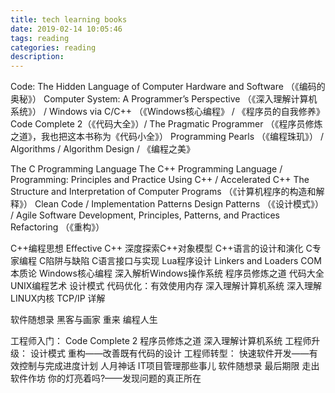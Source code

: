 ```yaml
---
title: tech learning books
date: 2019-02-14 10:05:46
tags: reading
categories: reading
description:
---
```



Code: The Hidden Language of Computer Hardware and Software （《编码的奥秘》）
Computer System: A Programmer’s Perspective （《深入理解计算机系统》） / Windows via C/C++ （《Windows核心编程》 / 《程序员的自我修养》
Code Complete 2（《代码大全》）/ The Pragmatic Programmer （《程序员修炼之道》，我也把这本书称为《代码小全》）
Programming Pearls （《编程珠玑》） / Algorithms / Algorithm Design / 《编程之美》
<!--more -->
The C Programming Language
The C++ Programming Language / Programming: Principles and Practice Using C++ / Accelerated C++
The Structure and Interpretation of Computer Programs （《计算机程序的构造和解释》）
Clean Code / Implementation Patterns
Design Patterns （《设计模式》） / Agile Software Development, Principles, Patterns, and Practices
Refactoring （《重构》）

C++编程思想
Effective C++
深度探索C++对象模型
C++语言的设计和演化
C专家编程
C陷阱与缺陷
C语言接口与实现
Lua程序设计
Linkers and Loaders
COM本质论
Windows核心编程
深入解析Windows操作系统
程序员修炼之道
代码大全
UNIX编程艺术
设计模式
代码优化：有效使用内存
深入理解计算机系统
深入理解LINUX内核
TCP/IP 详解

软件随想录
黑客与画家
重来
编程人生

工程师入门：
Code Complete 2
程序员修炼之道
深入理解计算机系统
工程师升级：
设计模式
重构——改善既有代码的设计
工程师转型：
快速软件开发——有效控制与完成进度计划
人月神话
IT项目管理那些事儿
软件随想录
最后期限
走出软件作坊
你的灯亮着吗?——发现问题的真正所在